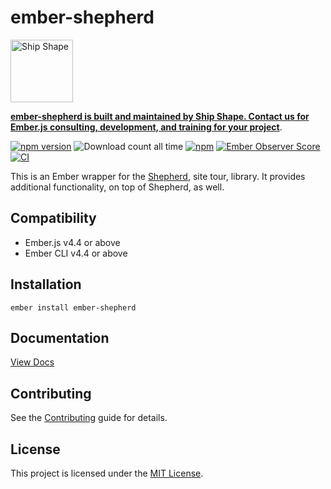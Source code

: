 # ember-shepherd

<a href="https://shipshape.io/"><img src="http://i.imgur.com/DWHQjA5.png" alt="Ship Shape" width="100" height="100"/></a>

**[ember-shepherd is built and maintained by Ship Shape. Contact us for Ember.js consulting, development, and training for your project](https://shipshape.io/ember-consulting/)**.

[![npm version](https://badge.fury.io/js/ember-shepherd.svg)](http://badge.fury.io/js/ember-shepherd)
![Download count all time](https://img.shields.io/npm/dt/ember-shepherd.svg)
[![npm](https://img.shields.io/npm/dm/ember-shepherd.svg)]()
[![Ember Observer Score](http://emberobserver.com/badges/ember-shepherd.svg)](http://emberobserver.com/addons/ember-shepherd)
[![CI](https://github.com/RobbieTheWagner/ember-shepherd/actions/workflows/ci.yml/badge.svg)](https://github.com/RobbieTheWagner/ember-shepherd/actions/workflows/ci.yml)

This is an Ember wrapper for the [Shepherd](https://github.com/shipshapecode/shepherd), site tour, library. It provides additional functionality, on top of Shepherd, as well.

## Compatibility

- Ember.js v4.4 or above
- Ember CLI v4.4 or above

## Installation

```
ember install ember-shepherd
```

## Documentation

[View Docs](https://robbiethewagner.github.io/ember-shepherd/)

## Contributing

See the [Contributing](CONTRIBUTING.md) guide for details.

## License

This project is licensed under the [MIT License](LICENSE.md).
